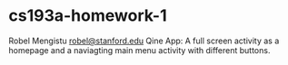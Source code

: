 # cs193a-homework-1
Robel Mengistu <robel@stanford.edu>
Qine App: A full screen activity as a homepage and a naviagting main menu activity with different buttons. 
